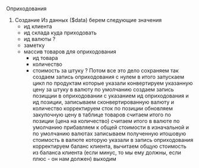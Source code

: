 Оприходования

1. Создание 
Из данных ($data) берем следующие значения
    - ид клиента
    - ид склада куда приходовать
    - ид валюты ?
    - заметку
    - массив товаров для оприходования
        - ид товара
        - количество
        - стоимость за штуку ?
Потом все это дело сохраняем так
    создаем запись оприходования с нулем в итого
    запускаем цикл по продуктам которые указали
        конвертируем указанную цену за штуку в валюту по умолчанию
        создаем запись позицции в оприходовании с указанием ид оприходования и ид позиции, записываем сконвертированную валюту и количество
        корректируем сток по позиции
        обновляем закупочную цену в таблице товаров
        считаем итого по позиции (цена на количество)
        считаем итого в валюте по умолчанию
        прибавляем к общей стоимости в изначальной и по умолчанию валютах 
    записываем полученную итошовую стоимость в валюте которую указали в запись оприходования
    корректируем баланс клиента, вычитаем общую стоимость из баланса клиента (если минус, то мы ему должны, если плюс - он нам должен)
    выходим
